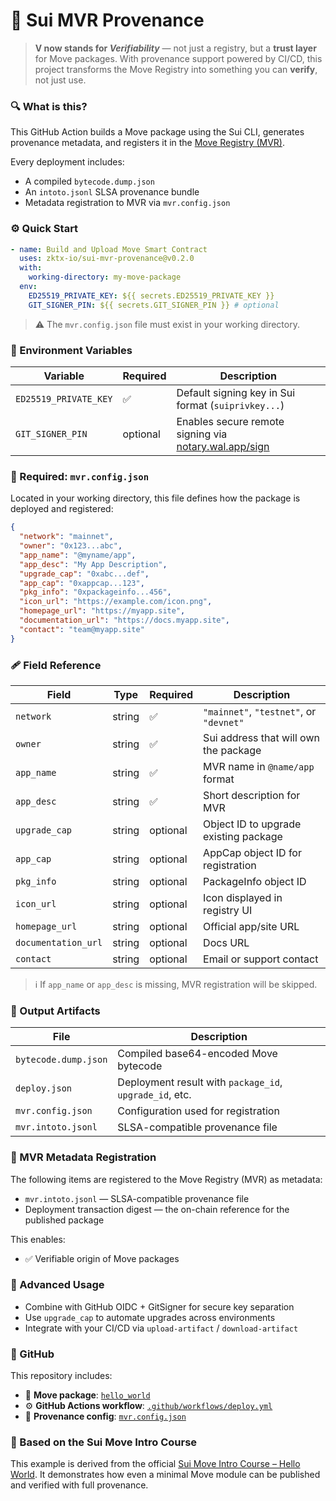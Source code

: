 # 🚀 Sui MVR Provenance

> **V now stands for _Verifiability_** — not just a registry, but a **trust layer** for Move packages.
> With provenance support powered by CI/CD, this project transforms the Move Registry into something you can **verify**, not just use.

### 🔍 What is this?

This GitHub Action builds a Move package using the Sui CLI, generates provenance metadata, and registers it in the [Move Registry (MVR)](https://www.moveregistry.com/).

Every deployment includes:

- A compiled `bytecode.dump.json`
- An `intoto.jsonl` SLSA provenance bundle
- Metadata registration to MVR via `mvr.config.json`

### ⚙️ Quick Start

```yaml
- name: Build and Upload Move Smart Contract
  uses: zktx-io/sui-mvr-provenance@v0.2.0
  with:
    working-directory: my-move-package
  env:
    ED25519_PRIVATE_KEY: ${{ secrets.ED25519_PRIVATE_KEY }}
    GIT_SIGNER_PIN: ${{ secrets.GIT_SIGNER_PIN }} # optional
```

> ⚠️ The `mvr.config.json` file must exist in your working directory.

### 🔐 Environment Variables

| Variable              | Required | Description                                                                          |
| --------------------- | -------- | ------------------------------------------------------------------------------------ |
| `ED25519_PRIVATE_KEY` | ✅       | Default signing key in Sui format (`suiprivkey...`)                                  |
| `GIT_SIGNER_PIN`      | optional | Enables secure remote signing via [notary.wal.app/sign](https://notary.wal.app/sign) |

### 📄 Required: `mvr.config.json`

Located in your working directory, this file defines how the package is deployed and registered:

```json
{
  "network": "mainnet",
  "owner": "0x123...abc",
  "app_name": "@myname/app",
  "app_desc": "My App Description",
  "upgrade_cap": "0xabc...def",
  "app_cap": "0xappcap...123",
  "pkg_info": "0xpackageinfo...456",
  "icon_url": "https://example.com/icon.png",
  "homepage_url": "https://myapp.site",
  "documentation_url": "https://docs.myapp.site",
  "contact": "team@myapp.site"
}
```

### 🩹 Field Reference

| Field               | Type   | Required | Description                             |
| ------------------- | ------ | -------- | --------------------------------------- |
| `network`           | string | ✅       | `"mainnet"`, `"testnet"`, or `"devnet"` |
| `owner`             | string | ✅       | Sui address that will own the package   |
| `app_name`          | string | ✅       | MVR name in `@name/app` format          |
| `app_desc`          | string | ✅       | Short description for MVR               |
| `upgrade_cap`       | string | optional | Object ID to upgrade existing package   |
| `app_cap`           | string | optional | AppCap object ID for registration       |
| `pkg_info`          | string | optional | PackageInfo object ID                   |
| `icon_url`          | string | optional | Icon displayed in registry UI           |
| `homepage_url`      | string | optional | Official app/site URL                   |
| `documentation_url` | string | optional | Docs URL                                |
| `contact`           | string | optional | Email or support contact                |

> ℹ️ If `app_name` or `app_desc` is missing, MVR registration will be skipped.

### 📄 Output Artifacts

| File                 | Description                                             |
| -------------------- | ------------------------------------------------------- |
| `bytecode.dump.json` | Compiled base64-encoded Move bytecode                   |
| `deploy.json`        | Deployment result with `package_id`, `upgrade_id`, etc. |
| `mvr.config.json`    | Configuration used for registration                     |
| `mvr.intoto.jsonl`   | SLSA-compatible provenance file                         |

### 📆 MVR Metadata Registration

The following items are registered to the Move Registry (MVR) as metadata:

- `mvr.intoto.jsonl` — SLSA-compatible provenance file
- Deployment transaction digest — the on-chain reference for the published package

This enables:

- ✅ Verifiable origin of Move packages

### 📂 Advanced Usage

- Combine with GitHub OIDC + GitSigner for secure key separation
- Use `upgrade_cap` to automate upgrades across environments
- Integrate with your CI/CD via `upload-artifact` / `download-artifact`

### 📁 GitHub

This repository includes:

- 🧩 **Move package**: [`hello_world`](https://github.com/zktx-io/sui-mvr-example/tree/main/hello_world)
- ⚙️ **GitHub Actions workflow**: [`.github/workflows/deploy.yml`](https://github.com/zktx-io/sui-mvr-example/blob/main/.github/workflows/deploy.yml)
- 📝 **Provenance config**: [`mvr.config.json`](https://github.com/zktx-io/sui-mvr-example/blob/main/hello_world/mvr.config.json)

### 🧱 Based on the Sui Move Intro Course

This example is derived from the official [Sui Move Intro Course – Hello World](https://github.com/sui-foundation/sui-move-intro-course/tree/main/unit-one/example_projects/hello_world).
It demonstrates how even a minimal Move module can be published and verified with full provenance.
